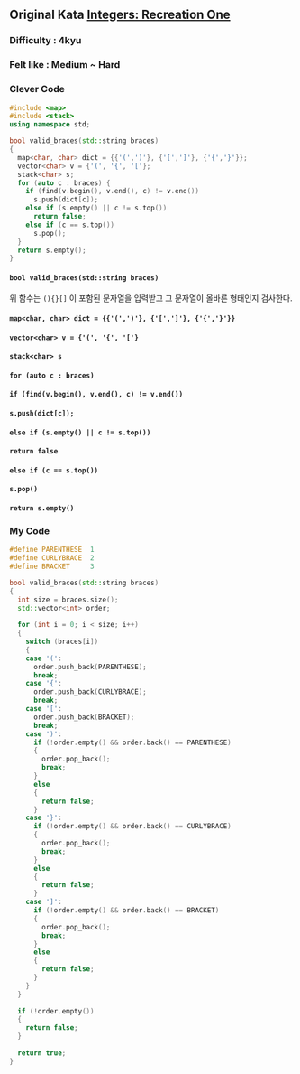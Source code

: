 ## Original Kata [Integers: Recreation One](https://www.codewars.com/kata/55aa075506463dac6600010d/solutions/cpp)  

### Difficulty : 4kyu  
### Felt like : Medium ~ Hard  

### Clever Code  
``` C++
#include <map>
#include <stack>
using namespace std;

bool valid_braces(std::string braces) 
{
  map<char, char> dict = {{'(',')'}, {'[',']'}, {'{','}'}};
  vector<char> v = {'(', '{', '['};
  stack<char> s;
  for (auto c : braces) {
    if (find(v.begin(), v.end(), c) != v.end())
      s.push(dict[c]);
    else if (s.empty() || c != s.top())
      return false;
    else if (c == s.top())
      s.pop();
  }
  return s.empty();
}
```  



#### `bool valid_braces(std::string braces)`  
위 함수는 `(){}[]` 이 포함된 문자열을 입력받고 그 문자열이 올바른 형태인지 검사한다.  

#### `map<char, char> dict = {{'(',')'}, {'[',']'}, {'{','}'}}`

#### `vector<char> v = {'(', '{', '['}`

#### `stack<char> s`

#### `for (auto c : braces)`

#### `if (find(v.begin(), v.end(), c) != v.end())`

#### `s.push(dict[c]);`

#### `else if (s.empty() || c != s.top())`  

#### `return false`  

#### `else if (c == s.top())`  

#### `s.pop()`   

#### `return s.empty()`   

### My Code  
``` C++
#define PARENTHESE  1
#define CURLYBRACE  2
#define BRACKET     3

bool valid_braces(std::string braces) 
{
  int size = braces.size();
  std::vector<int> order;
  
  for (int i = 0; i < size; i++)
  {
    switch (braces[i])
    {
    case '(':
      order.push_back(PARENTHESE);
      break;
    case '{':
      order.push_back(CURLYBRACE);
      break;
    case '[':
      order.push_back(BRACKET);
      break;
    case ')':
      if (!order.empty() && order.back() == PARENTHESE)
      {
        order.pop_back();
        break;
      }
      else
      {
        return false;
      }
    case '}':
      if (!order.empty() && order.back() == CURLYBRACE)
      {
        order.pop_back();
        break;
      }
      else
      {
        return false;
      }
    case ']':
      if (!order.empty() && order.back() == BRACKET)
      {
        order.pop_back();
        break;
      }
      else
      {
        return false;
      }
    }
  }
  
  if (!order.empty())
  {
    return false;
  }
  
  return true;
}
```  